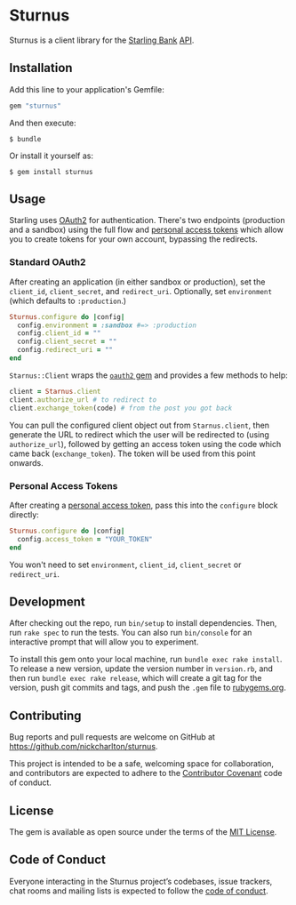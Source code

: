 # Sturnus

Sturnus is a client library for the [Starling Bank][] [API][].

[Starling Bank]: https://starlingbank.com
[API]: https://developer.starlingbank.com

## Installation

Add this line to your application's Gemfile:

```ruby
gem "sturnus"
```

And then execute:

    $ bundle

Or install it yourself as:

    $ gem install sturnus

## Usage

Starling uses [OAuth2][] for authentication. There's two endpoints (production
and a sandbox) using the full flow and [personal access tokens][] which allow
you to create tokens for your own account, bypassing the redirects.

### Standard OAuth2

After creating an application (in either sandbox or production), set the
`client_id`, `client_secret`, and `redirect_uri`. Optionally, set
`environment` (which defaults to `:production`.)

```ruby
Sturnus.configure do |config|
  config.environment = :sandbox #=> :production
  config.client_id = ""
  config.client_secret = ""
  config.redirect_uri = ""
end
```

`Starnus::Client` wraps the [`oauth2` gem][gem] and provides a few methods to
help:

```ruby
client = Starnus.client
client.authorize_url # to redirect to
client.exchange_token(code) # from the post you got back
```

You can pull the configured client object out from `Starnus.client`, then
generate the URL to redirect which the user will be redirected to (using
`authorize_url`), followed by getting an access token using the code which came
back (`exchange_token`). The token will be used from this point onwards.

### Personal Access Tokens

After creating a [personal access token][], pass this into the `configure`
block directly:

```ruby
Sturnus.configure do |config|
  config.access_token = "YOUR_TOKEN"
end
```

You won't need to set `environment`, `client_id`, `client_secret` or
`redirect_uri`.

[OAuth2]: https://tools.ietf.org/html/rfc6749
[gem]: https://github.com/intridea/oauth2
[personal access token]: https://developer.starlingbank.com/token/new
[personal access tokens]: https://developer.starlingbank.com/token/new

## Development

After checking out the repo, run `bin/setup` to install dependencies. Then,
run `rake spec` to run the tests. You can also run `bin/console` for an
interactive prompt that will allow you to experiment.

To install this gem onto your local machine, run `bundle exec rake install`.
To release a new version, update the version number in `version.rb`, and then
run `bundle exec rake release`, which will create a git tag for the version,
push git commits and tags, and push the `.gem` file to
[rubygems.org](https://rubygems.org).

## Contributing

Bug reports and pull requests are welcome on GitHub at
https://github.com/nickcharlton/sturnus.

This project is intended to be a safe, welcoming space for collaboration, and
contributors are expected to adhere to the [Contributor
Covenant](http://contributor-covenant.org) code of conduct.

## License

The gem is available as open source under the terms of
the [MIT License](http://opensource.org/licenses/MIT).

## Code of Conduct

Everyone interacting in the Sturnus project’s codebases, issue trackers,
chat rooms and mailing lists is expected to follow the [code of
conduct](https://github.com/nickcharlton/sturnus/blob/master/CODE_OF_CONDUCT.md).

